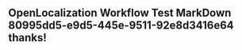 <properties
ms.topic="hero-topic"
ms.test1="hero-topic"
ms.test2="test"/>

## OpenLocalization Workflow Test MarkDown 80995dd5-e9d5-445e-9511-92e8d3416e64 thanks!
